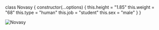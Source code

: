 class Novasy {
  constructor(...options) {
    this.height = "1.85"
    this.weight = "68"
    this.type = "human"
    this.job = "student"
    this.sex = "male"
  }
}

<img src="https://komarev.com/ghpvc/?username=novasy&label=Ziyaretçi%20Sayısı&color=da004e" alt="Novasy" />

